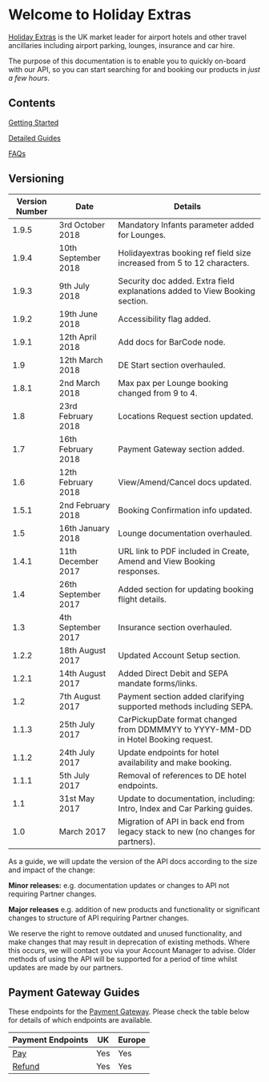 # Welcome to Holiday Extras

[Holiday Extras](http://www.holidayextras.co.uk/) is the UK market leader for airport hotels and other travel ancillaries including airport parking, lounges, insurance and car hire.

The purpose of this documentation is to enable you to quickly on-board with our API, so you can start searching for and booking our products in *just a few hours*.

## Contents

[Getting Started](intro)

[Detailed Guides](hxapi/)

[FAQs](/faq)


## Versioning

|Version Number|Date|Details|
|--------------|----|-------|
|1.9.5 | 3rd October 2018 | Mandatory Infants parameter added for Lounges.|
|1.9.4 | 10th September 2018 | Holidayextras booking ref field size increased from 5 to 12 characters.|
|1.9.3 | 9th July 2018 | Security doc added. Extra field explanations added to View Booking section.|
|1.9.2 | 19th June 2018 | Accessibility flag added.|
|1.9.1 | 12th April 2018 | Add docs for BarCode node.|
|1.9 | 12th March 2018 | DE Start section overhauled.|
|1.8.1 | 2nd March 2018 | Max pax per Lounge booking changed from 9 to 4.|
|1.8 | 23rd February 2018 | Locations Request section updated.|
|1.7 | 16th February 2018 | Payment Gateway section added.|
|1.6 | 12th February 2018 | View/Amend/Cancel docs updated.|
|1.5.1 | 2nd February 2018 | Booking Confirmation info updated.|
|1.5 | 16th January 2018 | Lounge documentation overhauled.|
|1.4.1 | 11th December 2017 | URL link to PDF included in Create, Amend and View Booking responses.|
|1.4 | 26th September 2017 | Added section for updating booking flight details.|
|1.3 | 4th September 2017 | Insurance section overhauled.|
|1.2.2         | 18th August 2017 | Updated Account Setup section.|
|1.2.1         | 14th August 2017 | Added Direct Debit and SEPA mandate forms/links.|
|1.2           | 7th August 2017 | Payment section added clarifying supported methods including SEPA.|
|1.1.3         | 25th July 2017 | CarPickupDate format changed from DDMMMYY to YYYY-MM-DD in Hotel Booking request. |
|1.1.2         | 24th July 2017 | Update endpoints for hotel availability and make booking.|
|1.1.1         |5th July 2017| Removal of references to DE hotel endpoints.|
|1.1           |31st May 2017| Update to documentation, including: Intro, Index and Car Parking guides.|
|1.0           |March 2017| Migration of API in back end from legacy stack to new (no changes for partners).|

As a guide, we will update the version of the API docs according to the size and impact of the change:

__Minor releases:__
e.g. documentation updates or changes to API not requiring Partner changes.

__Major releases__
e.g. addition of new products and functionality or significant changes to structure of API requiring Partner changes.

We reserve the right to remove outdated and unused functionality, and make changes that may result in deprecation of existing methods. Where this occurs, we will contact you via your Account Manager to advise. Older methods of using the API will be supported for a period of time whilst updates are made by our partners.


## Payment Gateway Guides

These endpoints for the [Payment Gateway](/payment-gateway). Please check the table below for details of which endpoints are available.

|Payment Endpoints|UK|Europe|
|-----------------|--|------|
|[Pay](/payment-gateway/pay)|Yes|Yes|
|[Refund](/payment-gateway/refund)|Yes|Yes|
